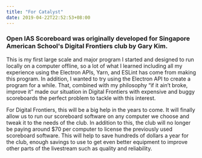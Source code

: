 ```yaml
---
title: "For Catalyst"
date: 2019-04-22T22:52:53+08:00
---
```


### Open IAS Scoreboard was originally developed for Singapore American School's Digital Frontiers club by Gary Kim.

This is my first large scale and major program I started and designed to run locally on a computer offline, so a lot of what I learned including all my experience using the Electron APIs, Yarn, and ESLint has come from making this program. In addition, I wanted to try using the Electron API to create a program for a while. That, combined with my philosophy “if it ain’t broke, improve it” made our situation in Digital Frontiers with expensive and buggy scoreboards the perfect problem to tackle with this interest.

For Digital Frontiers, this will be a big help in the years to come. It will finally allow us to run our scoreboard software on any computer we choose and tweak it to the needs of the club. In addition to this, the club will no longer be paying around $70 per computer to license the previously used scoreboard software. This will help to save hundreds of dollars a year for the club, enough savings to use to get even better equipment to improve other parts of the livestream such as quality and reliability.
